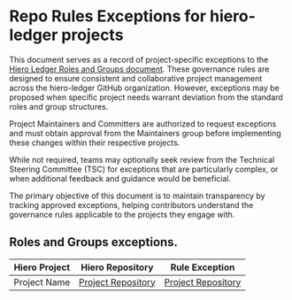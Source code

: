 # Repo Rules Exceptions for hiero-ledger projects

This document serves as a record of project-specific exceptions to the [Hiero Ledger Roles and Groups document](https://github.com/hiero-ledger/governance/blob/main/roles-and-groups.md). These governance rules are designed to ensure consistent and collaborative project management across the hiero-ledger GitHub organization. However, exceptions may be proposed when specific project needs warrant deviation from the standard roles and group structures.

Project Maintainers and Committers are authorized to request exceptions and must obtain approval from the Maintainers group before implementing these changes within their respective projects.

While not required, teams may optionally seek review from the Technical Steering Committee (TSC) for exceptions that are particularly complex, or when additional feedback and guidance would be beneficial.

The primary objective of this document is to maintain transparency by tracking approved exceptions, helping contributors understand the governance rules applicable to the projects they engage with.

## Roles and Groups exceptions.

| Hiero Project                    | Hiero Repository                                                    | Rule Exception                                                                                   |
| ---------------------------------| ------------------------------------------------------------------- | ------------------------------------------------------------------------------------------------ |
| Project Name                     | [Project Repository](https://github.com/hiero-ledger/[REPOSITORY])  | [Project Repository](https://github.com/hiero-ledger/[REPOSITORY]/blob/main/rules_exceptions.md) |
